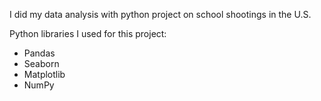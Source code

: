 I did my data analysis with python project on school shootings in the U.S. 

Python libraries I used for this project:
- Pandas
- Seaborn
- Matplotlib
- NumPy
